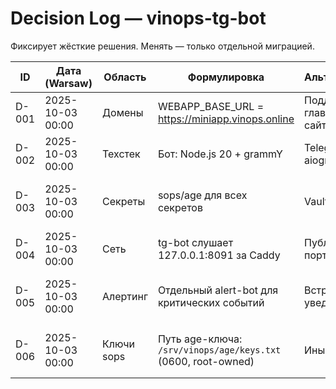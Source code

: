 # Decision Log — vinops-tg-bot

Фиксирует жёсткие решения. Менять — только отдельной миграцией.

| ID   | Дата (Warsaw)    | Область     | Формулировка                                                   | Альтернативы                 | Критерии/факторы                | Последствия                            | Правила миграции                           |
|------|------------------|-------------|----------------------------------------------------------------|------------------------------|----------------------------------|-----------------------------------------|--------------------------------------------|
| D-001| 2025-10-03 00:00 | Домены      | WEBAPP_BASE_URL = https://miniapp.vinops.online               | Поддомен главного сайта      | Изоляция, CSP, простая маршрутизация | Отдельный TLS/CF                        | Отдельный MS при смене домена               |
| D-002| 2025-10-03 00:00 | Техстек     | Бот: Node.js 20 + grammY                                      | Telegraf, aiogram            | TS-экосистема, стабильность      | Требуется Node 20                       | Миграция вне MVP                            |
| D-003| 2025-10-03 00:00 | Секреты     | sops/age для всех секретов                                     | Vault, 1P                    | GitOps, простота                 | Хранить age-ключ надёжно               | Обновить `.sops.yaml`, пере-зашифровать     |
| D-004| 2025-10-03 00:00 | Сеть        | tg-bot слушает 127.0.0.1:8091 за Caddy                         | Публичный порт               | Безопасность                     | Требует прокси                          | Менять через отдельный MS + синтетика       |
| D-005| 2025-10-03 00:00 | Алертинг    | Отдельный alert-bot для критических событий                    | Встроенные уведомления       | Разделение обязанностей          | Второй токен, второй процесс            | Сведение в админку — отдельный спринт       |
| D-006| 2025-10-03 00:00 | Ключи sops  | Путь age-ключа: `/srv/vinops/age/keys.txt` (0600, root-owned)  | Иные пути                    | Предсказуемость, аудит           | Ops-процедуры ротации                   | Миграция: обновить путь и перевыпустить     |

